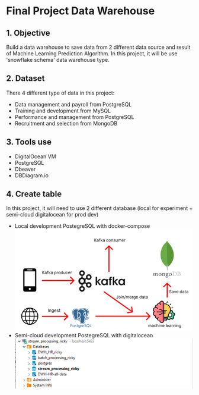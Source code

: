 #   Final Project Data Warehouse
## 1. Objective 
Build a data warehouse to save data from 2 different data source and result of Machine Learning Prediction Algorithm. In this project, it will be use 'snowflake schema' data warehouse type.


## 2. Dataset
There 4 different type of data in this project:
- Data management and payroll from PostgreSQL
- Training and development from MySQL
- Performance and management from PostgreSQL
- Recruitment and selection from MongoDB

## 3. Tools use
- DigitalOcean VM
- PostgreSQL
- Dbeaver
- DBDiagram.io

## 4. Create table
In this project, it will need to use 2 different database (local for experiment + semi-cloud digitalocean for prod dev)
- Local development PostegreSQL with docker-compose
![Local-Database](https://github.com/vnobets7/Digital-Skola-FTDE-Mini-Project4/blob/main/images/SS-project-8-flow-project-edit.PNG)
- Semi-cloud development PostegreSQL with digitalocean
![Semi-Cloud-Database](https://github.com/vnobets7/final_project_ftde/blob/ftde-dev-ricky/ETL-stream-processing/images/SS-final-project-8-1.PNG)
